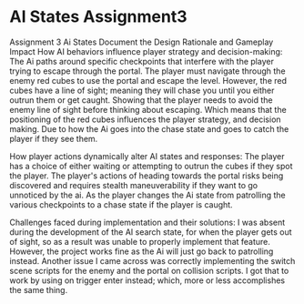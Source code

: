 # AI States Assignment3
 Assignment 3 Ai States
Document the Design Rationale and Gameplay Impact 
How AI behaviors influence player strategy and decision-making:
The Ai paths around specific checkpoints that interfere with the player trying to escape through the portal. The player must navigate through the enemy red cubes to use the portal and escape the level. However, the red cubes have a line of sight; meaning they will chase you until you either outrun them or get caught. Showing that the player needs to avoid the enemy line of sight before thinking about escaping. Which means that the positioning of the red cubes influences the player strategy, and decision making. Due to how the Ai goes into the chase state and goes to catch the player if they see them.

How player actions dynamically alter AI states and responses:
The player has a choice of either waiting or attempting to outrun the cubes if they spot the player. The player's actions of heading towards the portal risks being discovered and requires stealth maneuverability if they want to go unnoticed by the ai. As the player changes the Ai state from patrolling the various checkpoints to a chase state if the player is caught.

Challenges faced during implementation and their solutions:
I was absent during the development of the AI search state, for when the player gets out of sight, so as a result was unable to properly implement that feature. However, the project works fine as the Ai will just go back to patrolling instead. Another issue I came across was correctly implementing the switch scene scripts for the enemy and the portal on collision scripts. I got that to work by using on trigger enter instead; which, more or less accomplishes the same thing.
